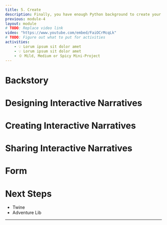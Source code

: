 ```yaml
---
title: 5. Create
description: Finally, you have enough Python background to create your interactive narratives! This module covers some basic ideas, patterns, and strategies for designing and creating interactive narratives, along with tips for scaffolding student engagement with interactive narratives.
previous: module-4
layout: module
# TODO: Replace video link
video: "https://www.youtube.com/embed/FaiOCrMcqLk"
# TODO: Figure out what to put for activities
activities:
    - 💡 Lorum ipsum sit dolor amet
    - 💡 Lorum ipsum sit dolor amet
    - 🫑 Mild, Medium or Spicy Mini-Project
---
```


<script>
    import Callout from '$lib/components/Callout.svelte';
    import VideoModule from '$lib/components/VideoModule.svelte';
    import Prompt from '$lib/components/Prompt.svelte';
    import ReplitEmbed from '$lib/components/ReplitEmbed.svelte';
    import {base} from '$app/paths';
    import Steps from '$lib/components/Steps.svelte';
    import Markdown from '$lib/components/Steps.svelte';
    import flowchart from '$lib/assets/JackandBeanstalk.png';
</script>

# Backstory

# Designing Interactive Narratives

# Creating Interactive Narratives

# Sharing Interactive Narratives
<!-- TODO: Create widget for generating embed codes for Repl.it -->

# Form

# Next Steps

* Twine
* Adventure Lib

----